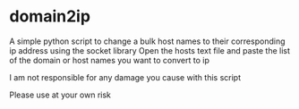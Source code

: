 # domain2ip
A simple python script to change a bulk host names to their corresponding ip address using the socket library
Open the hosts text file and paste the list of the domain or host names you want to convert to ip

I am not responsible for any damage you cause with this script 

Please use at your own risk
